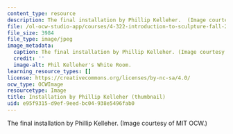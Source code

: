 ```yaml
---
content_type: resource
description: The final installation by Phillip Kelleher.  (Image courtesy of MIT OCW.)
file: /ol-ocw-studio-app/courses/4-322-introduction-to-sculpture-fall-2003/e95f9315d9ef9eedbc04938e5496fab0_4-322f03-th.jpg
file_size: 3984
file_type: image/jpeg
image_metadata:
  caption: The final installation by Phillip Kelleher. (Image courtesy of MIT OpenCourseWare.)
  credit: ''
  image-alt: Phil Kelleher's White Room.
learning_resource_types: []
license: https://creativecommons.org/licenses/by-nc-sa/4.0/
ocw_type: OCWImage
resourcetype: Image
title: Installation by Phillip Kelleher (thumbnail)
uid: e95f9315-d9ef-9eed-bc04-938e5496fab0
---
```

The final installation by Phillip Kelleher.  (Image courtesy of MIT OCW.)